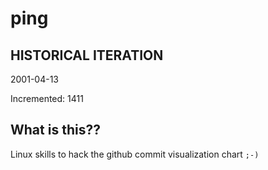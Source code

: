 # ping

## HISTORICAL ITERATION
2001-04-13

Incremented: 1411

## What is this?? 
Linux skills to hack the github commit visualization chart `;-)`
